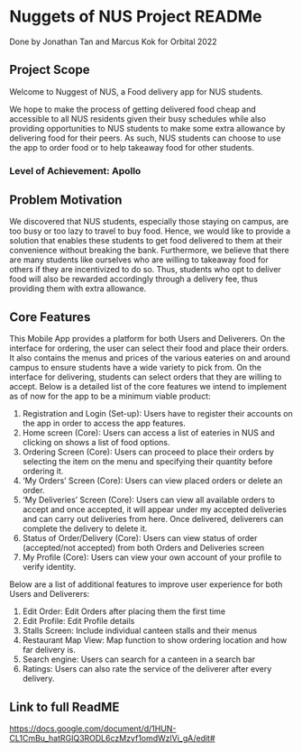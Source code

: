 # Nuggets of NUS Project READMe
Done by Jonathan Tan and Marcus Kok for Orbital 2022
## Project Scope

Welcome to Nuggest of NUS, a Food delivery app for NUS students. 

We hope to make the process of getting delivered food cheap and accessible to all NUS residents given their busy schedules while also providing opportunities to NUS students to make some extra allowance by delivering food for their peers. As such, NUS students can choose to use the app to order food or to help takeaway food for other students.

### Level of Achievement: Apollo 

## Problem Motivation
We discovered that NUS students, especially those staying on campus, are ‌too busy or too lazy to travel to buy food. Hence, we would like to provide a solution that enables these students to get food delivered to them at their convenience without breaking the bank. Furthermore,  we believe that there are many students like ourselves who are willing to takeaway food for others if they are incentivized to do so. Thus, students who opt to deliver food will also be rewarded accordingly through a delivery fee, thus providing them with extra allowance.


## Core Features
This Mobile App provides a platform for both Users and Deliverers. On the interface for ordering,  the user can select their food and place their orders. It also contains the menus and prices of the various eateries on and around campus to ensure students have a wide variety to pick from. On the interface for delivering, students can select orders that they are willing to accept. Below is a detailed list of the core features we intend to implement as of now for the app to be a minimum viable product: 

1. Registration and Login (Set-up): Users have to register their accounts on the app in order to access the app features.
1. Home screen (Core): Users can access a list of eateries in NUS and clicking on shows a list of food options. 
1. Ordering Screen (Core): Users can proceed to place their orders by selecting the item on the menu and specifying their quantity before ordering it.
1. ‘My Orders’ Screen (Core): Users can view placed orders or delete an order.
1. ‘My Deliveries’ Screen (Core): Users can view all available orders to accept and once accepted, it will appear under my accepted deliveries and can carry out deliveries from here. Once delivered, deliverers can complete the delivery to delete it.
1. Status of Order/Delivery (Core): Users can view status of order (accepted/not accepted) from both Orders and Deliveries screen
1. My Profile (Core): Users can view your own account of your profile to verify identity.

Below are a list of additional features to improve user experience for both Users and Deliverers:

1. Edit Order: Edit Orders after placing them the first time
1.  Edit Profile: Edit Profile details
1. Stalls Screen: Include individual canteen stalls and their menus
1. Restaurant Map View: Map function to show ordering location and how far delivery is.
1. Search engine: Users can search for a canteen in a search bar
1. Ratings: Users can also rate the service of the deliverer after every delivery.

## Link to full ReadME

https://docs.google.com/document/d/1HUN-CL1CmBu_hatRGIQ3RODL6czMzyf1omdWzlVi_gA/edit#



